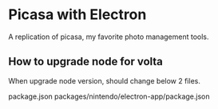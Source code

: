 # Picasa with Electron

A replication of picasa, my favorite photo management tools.

## How to  upgrade node for volta

When upgrade node version, should change below 2 files.

package.json
packages/nintendo/electron-app/package.json
